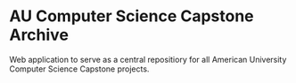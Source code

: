 # AU Computer Science Capstone Archive

Web application to serve as a central repositiory for all American University Computer Science Capstone projects.

##
